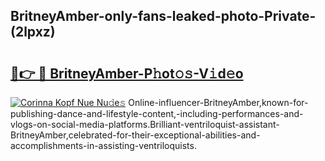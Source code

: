 ## BritneyAmber-only-fans​-leaked-photo​-Private-(2lpxz)


# <h2><a href="https://mediaupload.pro?title=BritneyAmber&ref=git">🔗👉 🔴 BritneyAmber-P𝚑ot𝚘𝚜-V𝚒d𝚎o</a></h2>

[![Corinna Kopf Nue Nu𝚍e𝚜](https://i.imgur.com/0qMVB7G.gif)](https://mediaupload.pro?title=BritneyAmber&ref=git)
Online-influencer-BritneyAmber,known-for-publishing-dance-and-lifestyle-content,-including-performances-and-vlogs-on-social-media-platforms.Brilliant-ventriloquist-assistant-BritneyAmber,celebrated-for-their-exceptional-abilities-and-accomplishments-in-assisting-ventriloquists.  